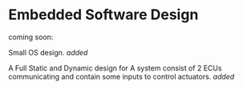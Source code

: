 # Embedded Software Design

coming soon: 

Small OS design.      *added*

A Full Static and Dynamic design for A system consist of 2 ECUs communicating and contain some inputs to control actuators.        *added*
